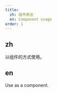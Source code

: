 ```yaml
---
title:
  zh: 组件用法
  en: Component usage
order: 1
---
```


## zh

以组件的方式使用。

## en

Use as a component.
